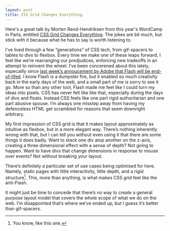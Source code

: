 ```yaml
---
layout: post
title: CSS Grid Changes Everything
---
```


Here's a great talk by Morten Rand-Hendriksen from this year's WordCamp in Paris, entitled [CSS Grid Changes Everything][1]. The jokes are bit much, but stick with it because what he has to say is worth listening to.

I've lived through a few “generations” of CSS tech, from gif-spacers to tables to divs to flexbox. Every time we make one of these leaps forward, I feel like we’re rearranging our predjudices, enforcing new tradeoffs in an attempt to reinvent the wheel. I’ve been concerened about this lately, especailly since [last week’s annoucement by Adobe that Flash will be end-of-lifed][2]. I know Flash is a dumpster fire, but it enabled so much creativity back in the early days of the web, and a small part of me is sorry to see it go. More so than any other tool, Flash made me feel like I could turn my ideas into pixels. CSS has never felt like like that, especially during the days of divs and floats. Instead CSS feels like one part rigid authoritarian and one part abusive spouse. I’m always one misstep away from having my defenceless HTML get scrambled for reasons that seem downright arbitrary.

My first impression of CSS grid is that it makes layout approximately as intuitive as flexbox, but in a more elegant way. There’s nothing inherently wrong with that, but I can tell you without even using it that there are some things it does badly. Want to stack one div atop another on the z-axis, creating a three dimensional effect with a sense of depth? Not going to happen. Want to have divs that change dimensions in response to mouse over events? Not without breaking your layout.

There’s definitely a particular set of use cases being optimised for here. Namely, static pages with little interactivity, little depth, and a rigid structure[^7]. This, more than anything, is what makes CSS grid feel like the anti-Flash.

It might just be time to concede that there’s no way to create a general purpose layout model that covers the whole scope of what we do on the web. I’m disappointed that’s where we’ve ended up, but I guess it’s better than gif-spacers.

[^7]: You know, like this one.

[1]: https://www.youtube.com/watch?v=txZq7Laz7_4
[2]: https://blogs.adobe.com/conversations/2017/07/adobe-flash-update.html
